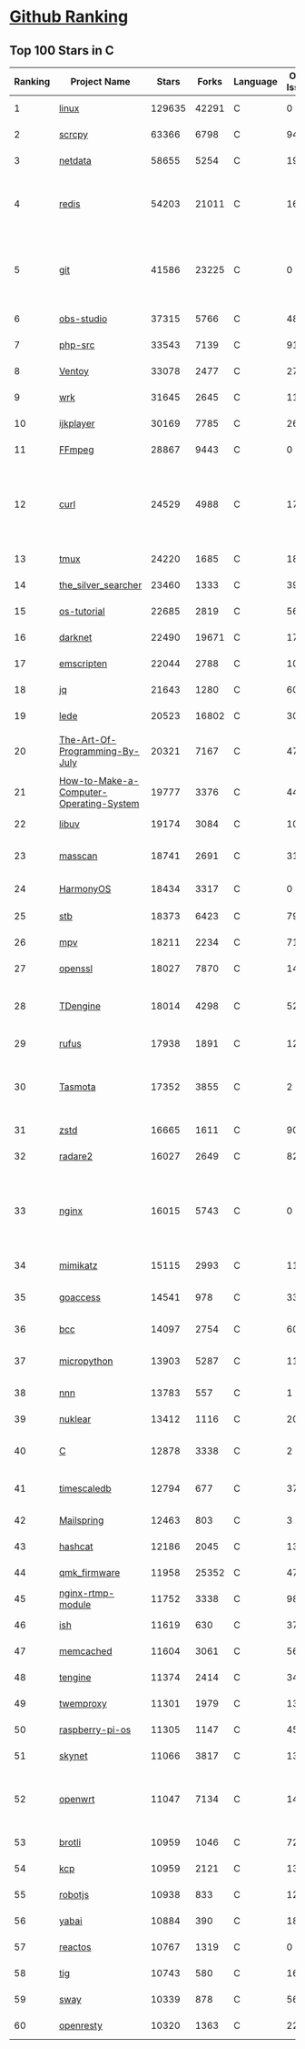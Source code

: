 [Github Ranking](../README.md)
==========

## Top 100 Stars in C

| Ranking | Project Name | Stars | Forks | Language | Open Issues | Description | Last Commit |
| ------- | ------------ | ----- | ----- | -------- | ----------- | ----------- | ----------- |
| 1 | [linux](https://github.com/torvalds/linux) | 129635 | 42291 | C | 0 | Linux kernel source tree | 2022-04-01T23:42:48Z |
| 2 | [scrcpy](https://github.com/Genymobile/scrcpy) | 63366 | 6798 | C | 947 | Display and control your Android device | 2022-03-30T12:01:04Z |
| 3 | [netdata](https://github.com/netdata/netdata) | 58655 | 5254 | C | 194 | Real-time performance monitoring, done right! https://www.netdata.cloud | 2022-04-02T00:13:56Z |
| 4 | [redis](https://github.com/redis/redis) | 54203 | 21011 | C | 1613 | Redis is an in-memory database that persists on disk. The data model is key-value, but many different kind of values are supported: Strings, Lists, Sets, Sorted Sets, Hashes, Streams, HyperLogLogs, Bitmaps. | 2022-04-01T17:14:16Z |
| 5 | [git](https://github.com/git/git) | 41586 | 23225 | C | 0 | Git Source Code Mirror - This is a publish-only repository but pull requests can be turned into patches to the mailing list via GitGitGadget (https://gitgitgadget.github.io/). Please follow Documentation/SubmittingPatches procedure for any of your improvements. | 2022-04-01T20:36:20Z |
| 6 | [obs-studio](https://github.com/obsproject/obs-studio) | 37315 | 5766 | C | 485 | OBS Studio - Free and open source software for live streaming and screen recording | 2022-04-02T02:50:30Z |
| 7 | [php-src](https://github.com/php/php-src) | 33543 | 7139 | C | 91 | The PHP Interpreter | 2022-04-02T01:05:07Z |
| 8 | [Ventoy](https://github.com/ventoy/Ventoy) | 33078 | 2477 | C | 274 | A new bootable USB solution. | 2022-04-01T12:24:08Z |
| 9 | [wrk](https://github.com/wg/wrk) | 31645 | 2645 | C | 112 | Modern HTTP benchmarking tool | 2022-03-17T18:01:24Z |
| 10 | [ijkplayer](https://github.com/bilibili/ijkplayer) | 30169 | 7785 | C | 2661 | Android/iOS video player based on FFmpeg n3.4, with MediaCodec, VideoToolbox support. | 2022-01-22T10:06:28Z |
| 11 | [FFmpeg](https://github.com/FFmpeg/FFmpeg) | 28867 | 9443 | C | 0 | Mirror of https://git.ffmpeg.org/ffmpeg.git | 2022-04-01T19:46:00Z |
| 12 | [curl](https://github.com/curl/curl) | 24529 | 4988 | C | 17 | A command line tool and library for transferring data with URL syntax, supporting DICT, FILE, FTP, FTPS, GOPHER, GOPHERS, HTTP, HTTPS, IMAP, IMAPS, LDAP, LDAPS, MQTT, POP3, POP3S, RTMP, RTMPS, RTSP, SCP, SFTP, SMB, SMBS, SMTP, SMTPS, TELNET and TFTP. libcurl offers a myriad of powerful features | 2022-04-01T21:31:10Z |
| 13 | [tmux](https://github.com/tmux/tmux) | 24220 | 1685 | C | 18 | tmux source code | 2022-04-01T13:02:38Z |
| 14 | [the_silver_searcher](https://github.com/ggreer/the_silver_searcher) | 23460 | 1333 | C | 392 | A code-searching tool similar to ack, but faster. | 2022-03-22T12:13:08Z |
| 15 | [os-tutorial](https://github.com/cfenollosa/os-tutorial) | 22685 | 2819 | C | 56 | How to create an OS from scratch | 2022-03-22T13:47:14Z |
| 16 | [darknet](https://github.com/pjreddie/darknet) | 22490 | 19671 | C | 1743 | Convolutional Neural Networks | 2022-03-06T22:41:43Z |
| 17 | [emscripten](https://github.com/emscripten-core/emscripten) | 22044 | 2788 | C | 1021 | Emscripten: An LLVM-to-WebAssembly Compiler | 2022-04-02T01:21:04Z |
| 18 | [jq](https://github.com/stedolan/jq) | 21643 | 1280 | C | 609 | Command-line JSON processor | 2022-03-28T18:30:36Z |
| 19 | [lede](https://github.com/coolsnowwolf/lede) | 20523 | 16802 | C | 300 | Lean's OpenWrt source | 2022-04-01T17:15:55Z |
| 20 | [The-Art-Of-Programming-By-July](https://github.com/julycoding/The-Art-Of-Programming-By-July) | 20321 | 7167 | C | 47 | 本项目曾冲到全球第一，干货集锦见本页面最底部，另完整精致的纸质版《编程之法：面试和算法心得》已在京东/当当上销售 | 2021-07-03T07:47:32Z |
| 21 | [How-to-Make-a-Computer-Operating-System](https://github.com/SamyPesse/How-to-Make-a-Computer-Operating-System) | 19777 | 3376 | C | 44 | How to Make a Computer Operating System in C++ | 2021-12-16T09:10:55Z |
| 22 | [libuv](https://github.com/libuv/libuv) | 19174 | 3084 | C | 105 | Cross-platform asynchronous I/O | 2022-04-01T15:52:18Z |
| 23 | [masscan](https://github.com/robertdavidgraham/masscan) | 18741 | 2691 | C | 312 | TCP port scanner, spews SYN packets asynchronously, scanning entire Internet in under 5 minutes. | 2022-03-31T21:06:32Z |
| 24 | [HarmonyOS](https://github.com/Awesome-HarmonyOS/HarmonyOS) | 18434 | 3317 | C | 0 | A curated list of awesome things related to HarmonyOS. 华为鸿蒙操作系统。 | 2021-06-16T23:05:35Z |
| 25 | [stb](https://github.com/nothings/stb) | 18373 | 6423 | C | 79 | stb single-file public domain libraries for C/C++ | 2022-03-26T18:44:50Z |
| 26 | [mpv](https://github.com/mpv-player/mpv) | 18211 | 2234 | C | 718 | 🎥 Command line video player | 2022-04-01T23:59:06Z |
| 27 | [openssl](https://github.com/openssl/openssl) | 18027 | 7870 | C | 1425 | TLS/SSL and crypto library | 2022-04-01T15:21:08Z |
| 28 | [TDengine](https://github.com/taosdata/TDengine) | 18014 | 4298 | C | 521 | An open-source time-series database with high-performance, scalability and SQL support. It can be widely used in IoT, Connected Vehicles, DevOps, Energy, Finance and other fields. | 2022-04-02T02:56:20Z |
| 29 | [rufus](https://github.com/pbatard/rufus) | 17938 | 1891 | C | 12 | The Reliable USB Formatting Utility | 2022-04-01T12:04:53Z |
| 30 | [Tasmota](https://github.com/arendst/Tasmota) | 17352 | 3855 | C | 2 | Alternative firmware for ESP8266 with easy configuration using webUI, OTA updates, automation using timers or rules, expandability and entirely local control over MQTT, HTTP, Serial or KNX. Full documentation at | 2022-04-01T16:31:15Z |
| 31 | [zstd](https://github.com/facebook/zstd) | 16665 | 1611 | C | 90 | Zstandard - Fast real-time compression algorithm | 2022-03-31T16:26:20Z |
| 32 | [radare2](https://github.com/radareorg/radare2) | 16027 | 2649 | C | 822 | UNIX-like reverse engineering framework and command-line toolset | 2022-04-01T21:18:33Z |
| 33 | [nginx](https://github.com/nginx/nginx) | 16015 | 5743 | C | 0 | An official read-only mirror of http://hg.nginx.org/nginx/ which is updated hourly. Pull requests on GitHub cannot be accepted and will be automatically closed. The proper way to submit changes to nginx is via the nginx development mailing list, see http://nginx.org/en/docs/contributing_changes.html | 2022-02-09T13:59:28Z |
| 34 | [mimikatz](https://github.com/gentilkiwi/mimikatz) | 15115 | 2993 | C | 110 | A little tool to play with Windows security | 2022-02-27T17:53:42Z |
| 35 | [goaccess](https://github.com/allinurl/goaccess) | 14541 | 978 | C | 338 | GoAccess is a real-time web log analyzer and interactive viewer that runs in a terminal in *nix systems or through your browser. | 2022-03-30T13:38:29Z |
| 36 | [bcc](https://github.com/iovisor/bcc) | 14097 | 2754 | C | 603 | BCC - Tools for BPF-based Linux IO analysis, networking, monitoring, and more | 2022-04-01T20:31:12Z |
| 37 | [micropython](https://github.com/micropython/micropython) | 13903 | 5287 | C | 1137 | MicroPython - a lean and efficient Python implementation for microcontrollers and constrained systems | 2022-04-01T23:52:12Z |
| 38 | [nnn](https://github.com/jarun/nnn) | 13783 | 557 | C | 1 | n³ The unorthodox terminal file manager | 2022-04-01T03:31:51Z |
| 39 | [nuklear](https://github.com/vurtun/nuklear) | 13412 | 1116 | C | 207 | A single-header ANSI C gui library | 2020-01-03T21:36:41Z |
| 40 | [C](https://github.com/TheAlgorithms/C) | 12878 | 3338 | C | 2 | Collection of various algorithms in mathematics, machine learning, computer science, physics, etc implemented in C for educational purposes. | 2022-03-20T16:32:22Z |
| 41 | [timescaledb](https://github.com/timescale/timescaledb) | 12794 | 677 | C | 375 | An open-source time-series SQL database optimized for fast ingest and complex queries.  Packaged as a PostgreSQL extension. | 2022-04-01T17:33:04Z |
| 42 | [Mailspring](https://github.com/Foundry376/Mailspring) | 12463 | 803 | C | 3 | :love_letter: A beautiful, fast and fully open source mail client for Mac, Windows and Linux. | 2022-03-31T16:21:21Z |
| 43 | [hashcat](https://github.com/hashcat/hashcat) | 12186 | 2045 | C | 130 | World's fastest and most advanced password recovery utility | 2022-04-01T17:08:43Z |
| 44 | [qmk_firmware](https://github.com/qmk/qmk_firmware) | 11958 | 25352 | C | 475 | Open-source keyboard firmware for Atmel AVR and Arm USB families | 2022-04-02T01:55:37Z |
| 45 | [nginx-rtmp-module](https://github.com/arut/nginx-rtmp-module) | 11752 | 3338 | C | 986 | NGINX-based Media Streaming Server | 2022-03-16T09:16:43Z |
| 46 | [ish](https://github.com/ish-app/ish) | 11619 | 630 | C | 372 | Linux shell for iOS | 2022-03-31T06:36:32Z |
| 47 | [memcached](https://github.com/memcached/memcached) | 11604 | 3061 | C | 56 | memcached development tree | 2022-04-02T01:42:47Z |
| 48 | [tengine](https://github.com/alibaba/tengine) | 11374 | 2414 | C | 347 | A distribution of Nginx with some advanced features | 2021-12-14T07:36:17Z |
| 49 | [twemproxy](https://github.com/twitter/twemproxy) | 11301 | 1979 | C | 133 | A fast, light-weight proxy for memcached and redis | 2021-12-09T03:40:32Z |
| 50 | [raspberry-pi-os](https://github.com/s-matyukevich/raspberry-pi-os) | 11305 | 1147 | C | 45 | Learning operating system development using Linux kernel and Raspberry Pi | 2022-02-16T17:29:18Z |
| 51 | [skynet](https://github.com/cloudwu/skynet) | 11066 | 3817 | C | 13 | A lightweight online game framework | 2022-03-31T10:57:03Z |
| 52 | [openwrt](https://github.com/openwrt/openwrt) | 11047 | 7134 | C | 1487 | This repository is a mirror of https://git.openwrt.org/openwrt/openwrt.git It is for reference only and is not active for check-ins.  We will continue to accept Pull Requests here. They will be merged via staging trees then into openwrt.git. | 2022-04-01T23:58:52Z |
| 53 | [brotli](https://github.com/google/brotli) | 10959 | 1046 | C | 72 | Brotli compression format | 2022-03-11T16:19:24Z |
| 54 | [kcp](https://github.com/skywind3000/kcp) | 10959 | 2121 | C | 135 | :zap: KCP - A Fast and Reliable ARQ Protocol | 2022-03-04T13:10:31Z |
| 55 | [robotjs](https://github.com/octalmage/robotjs) | 10938 | 833 | C | 129 | Node.js Desktop Automation.  | 2022-03-21T13:51:03Z |
| 56 | [yabai](https://github.com/koekeishiya/yabai) | 10884 | 390 | C | 189 | A tiling window manager for macOS based on binary space partitioning | 2022-04-01T11:26:01Z |
| 57 | [reactos](https://github.com/reactos/reactos) | 10767 | 1319 | C | 0 | A free Windows-compatible Operating System | 2022-04-01T19:15:43Z |
| 58 | [tig](https://github.com/jonas/tig) | 10743 | 580 | C | 164 | Text-mode interface for git | 2022-02-22T16:43:06Z |
| 59 | [sway](https://github.com/swaywm/sway) | 10339 | 878 | C | 561 | i3-compatible Wayland compositor | 2022-04-01T18:08:22Z |
| 60 | [openresty](https://github.com/openresty/openresty) | 10320 | 1363 | C | 227 | High Performance Web Platform Based on Nginx and LuaJIT | 2022-03-22T14:41:50Z |

